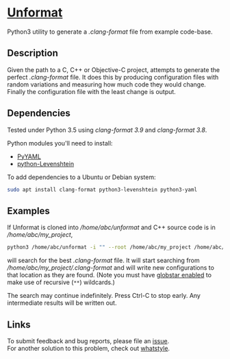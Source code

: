 # [Unformat](https://github.com/johnmcfarlane/unformat)

Python3 utility to generate a *.clang-format* file from example code-base.

## Description

Given the path to a C, C++ or Objective-C project, attempts to generate the perfect *.clang-format* file. 
It does this by producing configuration files with random variations and measuring how much code they would change. 
Finally the configuration file with the least change is output.

## Dependencies

Tested under Python 3.5 using *clang-format 3.9* and *clang-format 3.8*.

Python modules you'll need to install:

* [PyYAML](http://pyyaml.org/)
* [python-Levenshtein](https://pypi.python.org/pypi/python-Levenshtein)

To add dependencies to a Ubuntu or Debian system:

```sh
sudo apt install clang-format python3-levenshtein python3-yaml
```

## Examples

If Unformat is cloned into */home/abc/unformat* and C++ source code is in */home/abc/my_project*,

```sh
python3 /home/abc/unformat -i "" --root /home/abc/my_project /home/abc/my_project/**/*.h /home/abc/my_project/**/*.cpp
```

will search for the best *.clang-format* file. 
It will start searching from */home/abc/my_project/.clang-format*
and will write new configurations to that location as they are found.
(Note you must have 
[globstar enabled](http://shellrunner.com/better-simpler-searching-and-scripting-with-bash-globstar/)
to make use of recursive (`**`) wildcards.)

The search may continue indefinitely.
Press Ctrl-C to stop early. 
Any intermediate results will be written out.

## Links

To submit feedback and bug reports, please file an [issue](https://github.com/johnmcfarlane/unformat/issues).  
For another solution to this problem, check out [whatstyle](https://github.com/mikr/whatstyle).
